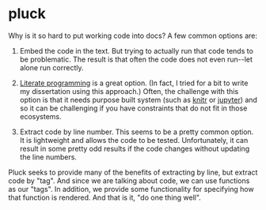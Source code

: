 # pluck

Why is it so hard to put working code into docs? A few common options are:

1. Embed the code in the text.  But trying to actually run that code tends to
   be problematic.  The result is that often the code does not even
   run--let alone run correctly.

2. [Literate programming](https://en.wikipedia.org/wiki/Literate_programming)
   is a great option.  (In fact, I tried for a bit to write my dissertation
   using this approach.)  Often, the challenge with this option is that it needs
   purpose built system (such as [knitr](https://yihui.org/knitr/) or
   [jupyter](https://jupyter.org/)) and so it can be challenging if you have
   constraints that do not fit in those ecosystems.

3. Extract code by line number.  This seems to be a pretty common option. It
   is lightweight and allows the code to be tested. Unfortunately, it can
   result in some pretty odd results if the code changes without updating the
   line numbers.

Pluck seeks to provide many of the benefits of extracting by line, but extract
code by "tag".  And since we are talking about code, we can use functions as
our "tags".  In addition, we provide some functionality for specifying how that
function is rendered.  And that is it, "do one thing well".
